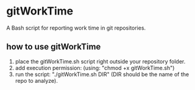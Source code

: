 # gitWorkTime
A Bash script for reporting work time in git repositories.

## how to use gitWorkTime
1. place the gitWorkTime.sh script right outside your repository folder.
1. add execution permission: (using: "chmod +x gitWorkTime.sh")
1. run the script: "./gitWorkTime.sh DIR" (DIR should be the name of the repo to analyze).




